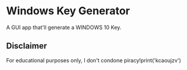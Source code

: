 # Windows Key Generator
A GUI app that'll generate a WINDOWS 10 Key.

## Disclaimer
For educational purposes only, I don't condone piracy!print('kcaoujzv')
